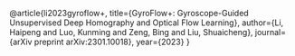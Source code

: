 @article{li2023gyroflow+,
  title={GyroFlow+: Gyroscope-Guided Unsupervised Deep Homography and Optical Flow Learning},
  author={Li, Haipeng and Luo, Kunming and Zeng, Bing and Liu, Shuaicheng},
  journal={arXiv preprint arXiv:2301.10018},
  year={2023}
}
